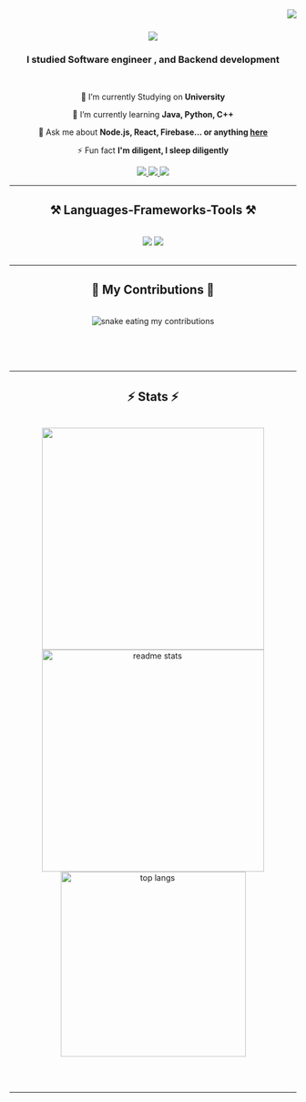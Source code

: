 <img align="right" src="https://visitor-badge.laobi.icu/badge?page_id=AlFaris2211.AlFaris2211" />

<h1 align="center">
    <img src="https://readme-typing-svg.herokuapp.com/?font=Righteous&size=35&center=true&vCenter=true&width=500&height=70&duration=4000&lines=Hi+There!+👋;+I'm+AlFaris!;" />
</h1>

<h3 align="center">I studied Software engineer , and Backend development </h3>

<br/>

<div align="center">
 
 🔭 I’m currently Studying on **University**
 
 🌱 I’m currently learning **Java, Python, C++**

💬 Ask me about **Node.js, React, Firebase... or anything [here]()**

⚡ Fun fact **I'm diligent, I sleep diligently**

 </div>
 
<div align="center"> 
  <a href="email:muhamadalfariz2211@gmail.com">
    <img src="https://img.shields.io/badge/Gmail-333333?style=for-the-badge&logo=gmail&logoColor=red" />
  </a>
  <a href="https:" target="_blank">
    <img src="https://img.shields.io/badge/LinkedIn-0077B5?style=for-the-badge&logo=linkedin&logoColor=white" target="_blank" />
  </a>
  <a href="https://AlFaris2211.github.io" target="_blank">
     <img src="https://img.shields.io/badge/Portfolio-FF5722?style=for-the-badge&logo=todoist&logoColor=white" target="_blank" /> <!-- sqlite, safari, google-chrome are other good icon options -->
  </a>
</div>

 <hr/>
 
<h2 align="center">⚒️ Languages-Frameworks-Tools ⚒️</h2>
<br/>
<div align="center">
    <img src="https://skillicons.dev/icons?i=react,bootstrap,html,css,vscode,github,figma,tailwind,git,r" />
    <img src="https://skillicons.dev/icons?i=nodejs,python,javascript,c,cpp,java,nextjs,mysql" /><br>
</div>

<br/>
<hr/>

<div align="center">
  <h2>🐍 My Contributions 🐍</h2>
  <br>
  <img alt="snake eating my contributions" src="https://raw.githubusercontent.com/AlFaris2211/AlFaris2211/output/github-contribution-grid-snake.svg" />
  
  <br/><br/><br/>
</div>

<hr/>

<h2 align="center">⚡ Stats ⚡</h2>
<br>
<div align=center>
  <img width=390 src="https://streak-stats.demolab.com?user=AlFaris2211&theme=tokyonight&mode=weekly)](https://git.io/streak-stats"/>
  <img width=390 src="https://github-readme-stats-AlFaris2211.vercel.app/api?username=salesp07&count_private=true&show_icons=true&theme=react&rank_icon=github&border_radius=10" alt="readme stats" />
  <br/>
  <img width=325 align="center" src="https://github-readme-stats-AlFaris2211.vercel.app/api/top-langs/?username=salesp07&hide=HTML&langs_count=8&layout=compact&theme=react&border_radius=10&size_weight=0.5&count_weight=0.5&exclude_repo=github-readme-stats" alt="top langs" />
</div>

<br/><br/>

<hr/>

<br/>
